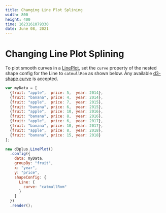 ```yaml
---
title: Changing Line Plot Splining
width: 800
height: 400
time: 1623161079330
date: June 08, 2021
---
```


# Changing Line Plot Splining

To plot smooth curves in a [LinePlot](http://d3plus.org/docs/#LinePlot), set the `curve` property of the nested shape config for the Line to `catmullRom` as shown below. Any available [d3-shape curve](https://github.com/d3/d3-shape#curves) is accepted.

```js
var myData = [
  {fruit: "apple",  price: 5,  year: 2014},
  {fruit: "banana", price: 4,  year: 2014},
  {fruit: "apple",  price: 7,  year: 2015},
  {fruit: "banana", price: 6,  year: 2015},
  {fruit: "apple",  price: 10, year: 2016},
  {fruit: "banana", price: 8,  year: 2016},
  {fruit: "apple",  price: 6,  year: 2017},
  {fruit: "banana", price: 10, year: 2017},
  {fruit: "apple",  price: 8,  year: 2018},
  {fruit: "banana", price: 15, year: 2018}
];

new d3plus.LinePlot()
  .config({
    data: myData,
    groupBy: "fruit",
    x: "year",
    y: "price",
    shapeConfig: {
      Line: {
        curve: "catmullRom"
      }
    }
  })
  .render();
```
